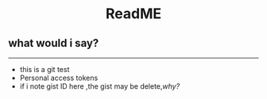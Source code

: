 
<div >
<h1 align=center >ReadME</h1>
</div>

## what would i say?

---

* this is a git test
* Personal access tokens
* if i note gist ID here ,the gist may be delete,*why?*
